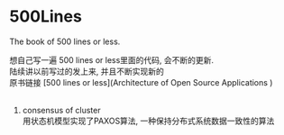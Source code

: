 # 500Lines

The book of 500 lines or less.

想自己写一遍 500 lines or less里面的代码, 会不断的更新.  
陆续讲以前写过的发上来, 并且不断实现新的  
原书链接 [500 lines or less](Architecture of Open Source Applications )  
<br />
1. consensus of cluster   
用状态机模型实现了PAXOS算法, 一种保持分布式系统数据一致性的算法  
